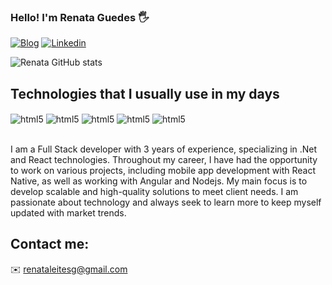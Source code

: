 ### Hello! I'm Renata Guedes 🖐️

[![Blog](https://img.shields.io/website?label=renatadev.com&style=for-the-badge&url=https://sujeitoprogramador.com)](renatadev.com)
[![Linkedin](https://img.shields.io/badge/LinkedIn-0077B5?style=for-the-badge&logo=linkedin&logoColor=white)](www.linkedin.com/in/renata-guedes-dev)

![Renata GitHub stats](https://github-readme-stats.vercel.app/api?username=renataleite&show_icons=true&theme=radical)

## Technologies that I usually use in my days

<div style="display: inline_block">
    <img align="center" alt="html5" src="https://img.shields.io/badge/.NET-5C2D91?style=for-the-badge&logo=.net&logoColor=white">
    <img align="center" alt="html5" src="https://img.shields.io/badge/C%23-239120?style=for-the-badge&logo=c-sharp&logoColor=white">
    <img align="center" alt="html5" src="https://img.shields.io/badge/React-20232A?style=for-the-badge&logo=react&logoColor=61DAFB">
    <img align="center" alt="html5" src="https://img.shields.io/badge/TypeScript-007ACC?style=for-the-badge&logo=typescript&logoColor=white">
    <img align="center" alt="html5" src="https://img.shields.io/badge/JavaScript-F7DF1E?style=for-the-badge&logo=javascript&logoColor=black">
</div></br>

I am a Full Stack developer with 3 years of experience, specializing in .Net and React technologies. Throughout my career, I have had the opportunity to work on various projects, including mobile app development with React Native, as well as working with Angular and Nodejs. My main focus is to develop scalable and high-quality solutions to meet client needs. I am passionate about technology and always seek to learn more to keep myself updated with market trends.

## Contact me:

✉️ renataleitesg@gmail.com
